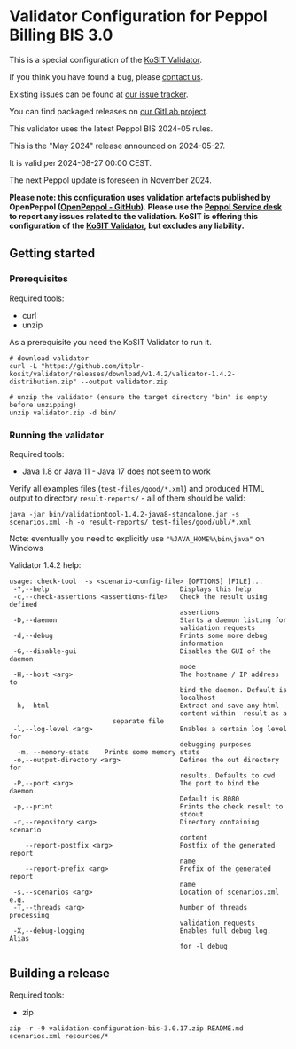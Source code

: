 # Validator Configuration for Peppol Billing BIS 3.0

This is a special configuration of the [KoSIT Validator](https://github.com/itplr-kosit/validator).

If you think you have found a bug, please [contact us](https://xeinkauf.de/peppol/).

Existing issues can be found at [our issue tracker](https://projekte.kosit.org/peppol/validator-configuration-bis/-/issues).

You can find packaged releases on [our GitLab project](https://projekte.kosit.org/peppol/validator-configuration-bis/-/releases).


This validator uses the latest Peppol BIS 2024-05 rules.

This is the "May 2024" release announced on 2024-05-27.

It is valid per 2024-08-27 00:00 CEST.

The next Peppol update is foreseen in November 2024.

**Please note: this configuration uses validation artefacts published by OpenPeppol ([OpenPeppol - GitHub](https://github.com/OpenPEPPOL)). Please use the [Peppol Service desk](https://openpeppol.atlassian.net/servicedesk/customer/portal/1) to report any issues related to the validation. KoSIT is offering this configuration of the [KoSIT Validator](https://github.com/itplr-kosit/validator), but excludes any liability.**

## Getting started

### Prerequisites

Required tools:
* curl
* unzip

As a prerequisite you need the KoSIT Validator to run it.

```shell
# download validator
curl -L "https://github.com/itplr-kosit/validator/releases/download/v1.4.2/validator-1.4.2-distribution.zip" --output validator.zip

# unzip the validator (ensure the target directory "bin" is empty before unzipping)
unzip validator.zip -d bin/
```

### Running the validator

Required tools:
* Java 1.8 or Java 11 - Java 17 does not seem to work

Verify all examples files (`test-files/good/*.xml`) and produced HTML output to directory `result-reports/` - all of them should be valid:

```shell
java -jar bin/validationtool-1.4.2-java8-standalone.jar -s scenarios.xml -h -o result-reports/ test-files/good/ubl/*.xml
```

Note: eventually you need to explicitly use `"%JAVA_HOME%\bin\java"` on Windows

Validator 1.4.2 help:

```
usage: check-tool  -s <scenario-config-file> [OPTIONS] [FILE]...
 -?,--help                                 Displays this help
 -c,--check-assertions <assertions-file>   Check the result using defined
                                           assertions
 -D,--daemon                               Starts a daemon listing for
                                           validation requests
 -d,--debug                                Prints some more debug
                                           information
 -G,--disable-gui                          Disables the GUI of the daemon
                                           mode
 -H,--host <arg>                           The hostname / IP address to
                                           bind the daemon. Default is
                                           localhost
 -h,--html                                 Extract and save any html
                                           content within  result as a
                          separate file
 -l,--log-level <arg>                      Enables a certain log level for
                                           debugging purposes
  -m, --memory-stats    Prints some memory stats
 -o,--output-directory <arg>               Defines the out directory for
                                           results. Defaults to cwd
 -P,--port <arg>                           The port to bind the daemon.
                                           Default is 8080
 -p,--print                                Prints the check result to
                                           stdout
 -r,--repository <arg>                     Directory containing scenario
                                           content
    --report-postfix <arg>                 Postfix of the generated report
                                           name
    --report-prefix <arg>                  Prefix of the generated report
                                           name
 -s,--scenarios <arg>                      Location of scenarios.xml e.g.
 -T,--threads <arg>                        Number of threads processing
                                           validation requests
 -X,--debug-logging                        Enables full debug log. Alias
                                           for -l debug
```

## Building a release

Required tools:
* zip

```shell
zip -r -9 validation-configuration-bis-3.0.17.zip README.md scenarios.xml resources/*
```
